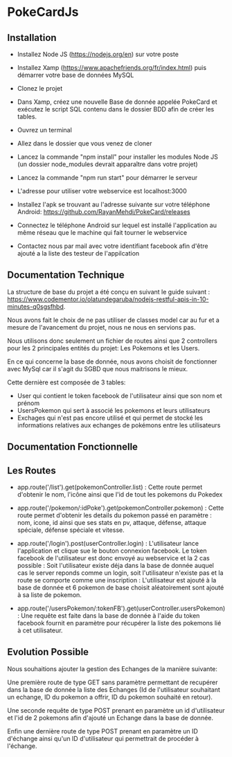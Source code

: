 # PokeCardJs

Installation
----------

- Installez Node JS (https://nodejs.org/en) sur votre poste

- Installez Xamp (https://www.apachefriends.org/fr/index.html) puis démarrer votre base de données MySQL

- Clonez le projet

- Dans Xamp, créez une nouvelle Base de donnée appelée PokeCard et exécutez le script SQL contenu dans le dossier BDD afin de créer les tables.

- Ouvrez un terminal

- Allez dans le dossier que vous venez de cloner

- Lancez la commande "npm install" pour installer les modules Node JS (un dossier node_modules devrait apparaître dans votre projet)

- Lancez la commande "npm run start" pour démarrer le serveur

- L'adresse pour utiliser votre webservice est localhost:3000

- Installez l'apk se trouvant au l'adresse suivante sur votre téléphone Android: https://github.com/RayanMehdi/PokeCard/releases

- Connectez le téléphone Android sur lequel est installé l'application au même réseau que le machine qui fait tourner le webservice

- Contactez nous par mail avec votre identifiant facebook afin d'être ajouté a la liste des testeur de l'appilcation

Documentation Technique
-

La structure de base du projet a été conçu en suivant le guide suivant : https://www.codementor.io/olatundegaruba/nodejs-restful-apis-in-10-minutes-q0sgsfhbd.

Nous avons fait le choix de ne pas utiliser de classes model car au fur et a mesure de l'avancement du projet, nous ne nous en servions pas.

Nous utilisons donc seulement un fichier de routes ainsi que 2 controllers pour les 2 principales entités du projet: Les Pokemons et les Users.

En ce qui concerne la base de donnée, nous avons choisit de fonctionner avec MySql car il s'agit du SGBD que nous maitrisons le mieux.

Cette dernière est composée de 3 tables: 

- User qui contient le token facebook de l'utilisateur ainsi que son nom et prénom
- UsersPokemon qui sert à associé les pokemons et leurs utilisateurs
- Exchages qui n'est pas encore utilisé et qui permet de stocké les informations relatives aux echanges de pokémons entre les utilisateurs


Documentation Fonctionnelle
-

Les Routes
--

- app.route('/list').get(pokemonController.list) : Cette route permet d'obtenir le nom, l'icône ainsi que l'id de tout les pokemons du Pokedex

- app.route('/pokemon/:idPoke').get(pokemonController.pokemon) : Cette route permet d'obtenir les details du pokemon passé en paramètre : nom, icone, id ainsi que ses stats en pv, attaque, défense, attaque spéciale, défense spéciale et vitesse.

- app.route('/login').post(userController.login) : L'utilisateur lance l'application et clique sue le bouton connexion facebook. Le token facebook de l'utilisateur est donc envoyé au webservice et la 2 cas possible :
  Soit l'utilisateur existe déja dans la base de donnée auquel cas le server reponds comme un login, soit l'utilisateur n'existe pas et la route se comporte comme une inscription : L'utilisateur est ajouté à la base de donnée et 6 pokemon de base choisit aléatoirement sont ajouté à sa liste de pokemon.
  
 - app.route('/usersPokemon/:tokenFB').get(userController.usersPokemon) : Une requête est faite dans la base de donnée à l'aide du token facebook fournit en paramètre pour récupérer la liste des pokemons lié à cet utilisateur.
 
 Evolution Possible
-

Nous souhaitions ajouter la gestion des Echanges de la manière suivante:

Une première route de type GET sans paramètre permettant de recupérer dans la base de donnée la liste des Echanges (Id de l'utilisateur souhaitant un echange, ID du pokemon a offrir, ID du pokemon souhaité en retour). 

Une seconde requête de type POST prenant en paramètre un id d'utilisateur et l'id de 2 pokemons afin d'ajouté un Echange dans la base de donnée.

Enfin une dernière route de type POST prenant en paramètre un ID d'échange ainsi qu'un ID d'utilisateur qui permettrait de procéder à l'échange.
